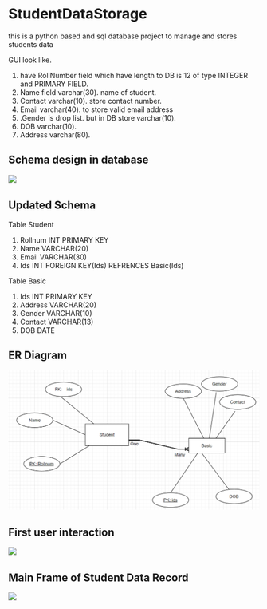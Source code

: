 # StudentDataStorage
this is a python based and sql database project to manage and stores students data

GUI look like.

1. have RollNumber field which have length to DB is 12 of type INTEGER and PRIMARY FIELD.
2. Name field varchar(30). name of student.
3. Contact  varchar(10). store contact number.
4. Email varchar(40). to store valid email address
5. .Gender is drop list. but in DB store varchar(10).
6. DOB varchar(10).
7. Address varchar(80).



## Schema design in database 

<img src="Images\schemaDesign.png">

## Updated Schema
Table Student
1. Rollnum INT PRIMARY KEY
2. Name VARCHAR(20)
3. Email VARCHAR(30)
4. Ids INT 
    FOREIGN KEY(Ids) REFRENCES Basic(Ids)

Table Basic
1. Ids INT PRIMARY KEY
2. Address VARCHAR(20)
3. Gender VARCHAR(10)
4. Contact VARCHAR(13)
5. DOB DATE

## ER Diagram
<img src="Images\ER_studentRecords.png">

## First user interaction 

<img src="Images\firstUserUI.png">

## Main Frame of Student Data Record

<img src="Images\StudentRecord_Frame.png">